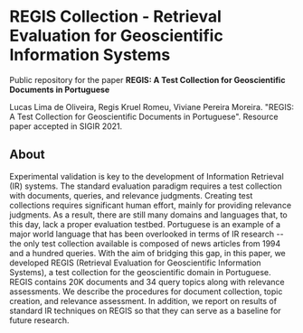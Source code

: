 # REGIS Collection - Retrieval Evaluation for Geoscientific Information Systems

Public repository for the paper **REGIS: A Test Collection for Geoscientific Documents in Portuguese**

Lucas Lima de Oliveira, Regis Kruel Romeu, Viviane Pereira Moreira. "REGIS: A Test Collection for Geoscientific Documents in Portuguese".
Resource paper accepted in SIGIR 2021.

## About

Experimental validation is key to the development of Information Retrieval (IR) systems. The standard evaluation paradigm requires a test collection with documents, queries, and relevance judgments. Creating test collections requires significant human effort, mainly for providing relevance judgments. As a result, there are still many domains and languages that, to this day, lack a proper evaluation testbed. Portuguese is an example of a major world language that has been overlooked in terms of IR research -- the only test collection available is composed of news articles from 1994 and a hundred queries.  With the aim of bridging this gap, in this paper, we developed REGIS (Retrieval Evaluation for Geoscientific Information Systems), a test collection for the geoscientific domain in Portuguese. REGIS contains 20K documents and 34 query topics along with relevance assessments. We describe the procedures for document collection, topic creation, and relevance assessment. In addition, we report on results of standard IR techniques on REGIS so that they can serve as a baseline for future research.

